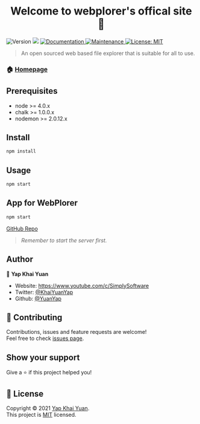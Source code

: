 <h1 align="center">Welcome to webplorer's offical site 👋</h1>
<p>
  <img alt="Version" src="https://img.shields.io/badge/version-1.1.11-blue.svg?cacheSeconds=2592000" />
  <img src="https://img.shields.io/badge/node-%3E%3D%204.0.x-blue.svg" />
  <a href="https://github.com/YuanYap/WebPlorer#readme" target="_blank">
    <img alt="Documentation" src="https://img.shields.io/badge/documentation-yes-brightgreen.svg" />
  </a>
  <a href="https://github.com/YuanYap/WebPlorer/graphs/commit-activity" target="_blank">
    <img alt="Maintenance" src="https://img.shields.io/badge/Maintained%3F-yes-green.svg" />
  </a>
  <a href="https://github.com/YuanYap/WebPlorer/blob/master/LICENSE" target="_blank">
    <img alt="License: MIT" src="https://img.shields.io/github/license/YuanYap/webplorer" />
  </a>

</p>

> An open sourced web based file explorer that is suitable for all to use.

### 🏠 [Homepage](https://github.com/YuanYap/WebPlorer)

## Prerequisites

- node >= 4.0.x
- chalk >= 1.0.0.x
- nodemon >= 2.0.12.x


## Install

```sh
npm install
```

## Usage

```sh
npm start
```

## App for WebPlorer
```sh
npm start
```
[GitHub Repo](https://github.com/YuanYap/WebPlorer-App)

> _Remember to start the server first._


## Author

👤 **Yap Khai Yuan**

* Website: https://www.youtube.com/c/SimplySoftware
* Twitter: [@KhaiYuanYap](https://twitter.com/KhaiYuanYap)
* Github: [@YuanYap](https://github.com/YuanYap)

## 🤝 Contributing

Contributions, issues and feature requests are welcome!<br />Feel free to check [issues page](https://github.com/YuanYap/WebPlorer/issues). 

## Show your support

Give a ⭐️ if this project helped you!

## 📝 License

Copyright © 2021 [Yap Khai Yuan](https://github.com/YuanYap).<br />
This project is [MIT](https://github.com/YuanYap/WebPlorer/blob/master/LICENSE) licensed.

